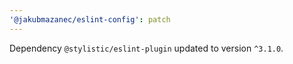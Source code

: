 ```yaml
---
'@jakubmazanec/eslint-config': patch
---
```

Dependency `@stylistic/eslint-plugin` updated to version `^3.1.0`.
